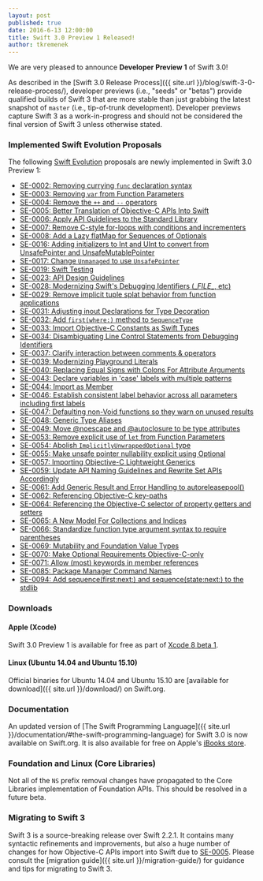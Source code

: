 ```yaml
---
layout: post
published: true
date: 2016-6-13 12:00:00
title: Swift 3.0 Preview 1 Released!
author: tkremenek
---
```


We are very pleased to announce **Developer Preview 1** of Swift 3.0!

As described in the [Swift 3.0 Release Process]({{ site.url
}}/blog/swift-3-0-release-process/), developer previews (i.e., "seeds" or
"betas") provide qualified builds of Swift 3 that are more stable than just
grabbing the latest snapshot of `master` (i.e., tip-of-trunk development).
Developer previews capture Swift 3 as a work-in-progress and should not
be considered the final version of Swift 3 unless otherwise stated.


### Implemented Swift Evolution Proposals

The following [Swift Evolution](https://github.com/apple/swift-evolution) proposals are newly implemented
in Swift 3.0 Preview 1:

* [SE-0002: Removing currying `func` declaration syntax](https://github.com/apple/swift-evolution/blob/master/proposals/0002-remove-currying.md)
* [SE-0003: Removing `var` from Function Parameters](https://github.com/apple/swift-evolution/blob/master/proposals/0003-remove-var-parameters.md)
* [SE-0004: Remove the `++` and `--` operators](https://github.com/apple/swift-evolution/blob/master/proposals/0004-remove-pre-post-inc-decrement.md)
* [SE-0005: Better Translation of Objective-C APIs Into Swift](https://github.com/apple/swift-evolution/blob/master/proposals/0005-objective-c-name-translation.md)
* [SE-0006: Apply API Guidelines to the Standard Library](https://github.com/apple/swift-evolution/blob/master/proposals/0006-apply-api-guidelines-to-the-standard-library.md)
* [SE-0007: Remove C-style for-loops with conditions and incrementers](https://github.com/apple/swift-evolution/blob/master/proposals/0007-remove-c-style-for-loops.md)
* [SE-0008: Add a Lazy flatMap for Sequences of Optionals](https://github.com/apple/swift-evolution/blob/master/proposals/0008-lazy-flatmap-for-optionals.md)
* [SE-0016: Adding initializers to Int and UInt to convert from UnsafePointer and UnsafeMutablePointer](https://github.com/apple/swift-evolution/blob/master/proposals/0016-initializers-for-converting-unsafe-pointers-to-ints.md)
* [SE-0017: Change `Unmanaged` to use `UnsafePointer`](https://github.com/apple/swift-evolution/blob/master/proposals/0017-convert-unmanaged-to-use-unsafepointer.md)
* [SE-0019: Swift Testing](https://github.com/apple/swift-evolution/blob/master/proposals/0019-package-manager-testing.md)
* [SE-0023: API Design Guidelines](https://github.com/apple/swift-evolution/blob/master/proposals/0023-api-guidelines.md)
* [SE-0028: Modernizing Swift's Debugging Identifiers (\__FILE__, etc)](https://github.com/apple/swift-evolution/blob/master/proposals/0028-modernizing-debug-identifiers.md)
* [SE-0029: Remove implicit tuple splat behavior from function applications](https://github.com/apple/swift-evolution/blob/master/proposals/0029-remove-implicit-tuple-splat.md)
* [SE-0031: Adjusting inout Declarations for Type Decoration](https://github.com/apple/swift-evolution/blob/master/proposals/0031-adjusting-inout-declarations.md)
* [SE-0032: Add `first(where:)` method to `SequenceType`](https://github.com/apple/swift-evolution/blob/master/proposals/0032-sequencetype-find.md)
* [SE-0033: Import Objective-C Constants as Swift Types](https://github.com/apple/swift-evolution/blob/master/proposals/0033-import-objc-constants.md)
* [SE-0034: Disambiguating Line Control Statements from Debugging Identifiers](https://github.com/apple/swift-evolution/blob/master/proposals/0034-disambiguating-line.md)
* [SE-0037: Clarify interaction between comments & operators](https://github.com/apple/swift-evolution/blob/master/proposals/0037-clarify-comments-and-operators.md)
* [SE-0039: Modernizing Playground Literals](https://github.com/apple/swift-evolution/blob/master/proposals/0039-playgroundliterals.md)
* [SE-0040: Replacing Equal Signs with Colons For Attribute Arguments](https://github.com/apple/swift-evolution/blob/master/proposals/0040-attributecolons.md)
* [SE-0043: Declare variables in 'case' labels with multiple patterns](https://github.com/apple/swift-evolution/blob/master/proposals/0043-declare-variables-in-case-labels-with-multiple-patterns.md)
* [SE-0044: Import as Member](https://github.com/apple/swift-evolution/blob/master/proposals/0044-import-as-member.md)
* [SE-0046: Establish consistent label behavior across all parameters including first labels](https://github.com/apple/swift-evolution/blob/master/proposals/0046-first-label.md)
* [SE-0047: Defaulting non-Void functions so they warn on unused results](https://github.com/apple/swift-evolution/blob/master/proposals/0047-nonvoid-warn.md)
* [SE-0048: Generic Type Aliases](https://github.com/apple/swift-evolution/blob/master/proposals/0048-generic-typealias.md)
* [SE-0049: Move @noescape and @autoclosure to be type attributes](https://github.com/apple/swift-evolution/blob/master/proposals/0049-noescape-autoclosure-type-attrs.md)
* [SE-0053: Remove explicit use of `let` from Function Parameters](https://github.com/apple/swift-evolution/blob/master/proposals/0053-remove-let-from-function-parameters.md)
* [SE-0054: Abolish `ImplicitlyUnwrappedOptional` type](https://github.com/apple/swift-evolution/blob/master/proposals/0054-abolish-iuo.md)
* [SE-0055: Make unsafe pointer nullability explicit using Optional](https://github.com/apple/swift-evolution/blob/master/proposals/0055-optional-unsafe-pointers.md)
* [SE-0057: Importing Objective-C Lightweight Generics](https://github.com/apple/swift-evolution/blob/master/proposals/0057-importing-objc-generics.md)
* [SE-0059: Update API Naming Guidelines and Rewrite Set APIs Accordingly](https://github.com/apple/swift-evolution/blob/master/proposals/0059-updated-set-apis.md)
* [SE-0061: Add Generic Result and Error Handling to autoreleasepool()](https://github.com/apple/swift-evolution/blob/master/proposals/0061-autoreleasepool-signature.md)
* [SE-0062: Referencing Objective-C key-paths](https://github.com/apple/swift-evolution/blob/master/proposals/0062-objc-keypaths.md)
* [SE-0064: Referencing the Objective-C selector of property getters and setters](https://github.com/apple/swift-evolution/blob/master/proposals/0064-property-selectors.md)
* [SE-0065: A New Model For Collections and Indices](https://github.com/apple/swift-evolution/blob/master/proposals/0065-collections-move-indices.md)
* [SE-0066: Standardize function type argument syntax to require parentheses](https://github.com/apple/swift-evolution/blob/master/proposals/0066-standardize-function-type-syntax.md)
* [SE-0069: Mutability and Foundation Value Types](https://github.com/apple/swift-evolution/blob/master/proposals/0069-swift-mutability-for-foundation.md)
* [SE-0070: Make Optional Requirements Objective-C-only](https://github.com/apple/swift-evolution/blob/master/proposals/0070-optional-requirements.md)
* [SE-0071: Allow (most) keywords in member references](https://github.com/apple/swift-evolution/blob/master/proposals/0071-member-keywords.md)
* [SE-0085: Package Manager Command Names](https://github.com/apple/swift-evolution/blob/master/proposals/0085-package-manager-command-name.md)
* [SE-0094: Add sequence(first:next:) and sequence(state:next:) to the stdlib](https://github.com/apple/swift-evolution/blob/master/proposals/0094-sequence-function.md)

### Downloads

#### Apple (Xcode)

Swift 3.0 Preview 1 is available for free as part of [Xcode 8 beta 1](https://developer.apple.com/xcode/download).

#### Linux (Ubuntu 14.04 and Ubuntu 15.10)

Official binaries for Ubuntu 14.04 and Ubuntu 15.10 are [available for download]({{ site.url }}/download/) on Swift.org.

### Documentation

An updated version of [The Swift Programming Language]({{ site.url }}/documentation/#the-swift-programming-language) for Swift 3.0 is now available on Swift.org.  It is also available for free on Apple's [iBooks store](https://itunes.apple.com/us/book/the-swift-programming-language/id1002622538?mt=11).

### Foundation and Linux (Core Libraries)

Not all of the `NS` prefix removal changes have propagated to the Core Libraries implementation of Foundation APIs.
This should be resolved in a future beta.

### Migrating to Swift 3

Swift 3 is a source-breaking release over Swift 2.2.1.  It contains many syntactic refinements and improvements,
but also a huge number of changes for how Objective-C APIs import into Swift due to [SE-0005](https://github.com/apple/swift-evolution/blob/master/proposals/0005-objective-c-name-translation.md). 
Please consult the [migration guide]({{ site.url }}/migration-guide/) for guidance and tips
for migrating to Swift 3.
